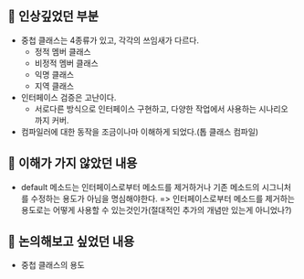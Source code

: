 ## 📌 인상깊었던 부분
* 중첩 클래스는 4종류가 있고, 각각의 쓰임새가 다르다.
  - 정적 멤버 클래스
  - 비정적 멤버 클래스
  - 익명 클래스
  - 지역 클래스
* 인터페이스 검증은 고난이다.
  - 서로다른 방식으로 인터페이스 구현하고, 다양한 작업에서 사용하는 시나리오까지 커버.
* 컴파일러에 대한 동작을 조금이나마 이해하게 되었다.(톱 클래스 컴파일)
## 📌 이해가 가지 않았던 내용
* default 메소드는 인터페이스로부터 메소드를 제거하거나 기존 메소드의 시그니처를 수정하는 용도가 아님을 명심해야한다. => 인터페이스로부터 메소드를 제거하는 용도로는 어떻게 사용할 수 있는것인가(절대적인 추가의 개념만 있는게 아니었나?)
## 📌 논의해보고 싶었던 내용
* 중첩 클래스의 용도